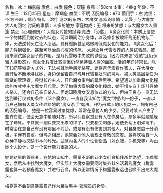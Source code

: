 名称：冰上 梅露露
发色：白发
瞳色：灰瞳
身高：158cm
体重：48kg
年龄：不详
生日：12月25日
星座：摩羯座
血型：不明
囚犯编号：670
惯用手：右
成绩：不明
兴趣：草药
特长：治疗
喜欢的东西：大魔女
喜欢的事情：沉浸于与大魔女大人的回忆
讨厌的事情：人多的地方
家庭构成：无
将来的梦想：与大魔女大人重逢
禁忌（心理创伤）：大魔女对她的抛弃
魔法:『治愈』
#魔女化前：本质上是使一个物体回到他过去的状态，可以瞬间治疗身体，以及修复被破坏的无机物与尸体，无法逆转死亡让人复活。具有缓解甚至略微降低魔女化的能力。
#魔女化后：能力得到强化，甚至可以治愈心理的伤痛。
大魔女月代雪收养的人类试验品，被用来测试魔女因子的作用，是月代雪眼中失败的试验品（因为其未变“残骸”且仍保留人类形态），魔女化程度比较高但仍然保持着人类的面貌，活的年岁非常长。除了13药等特定方式外，无法被其他手段所杀死。她将月代雪看作家人，在大魔女离开后不断地寻找她，身边保留着自己与月代雪相处时的照片。被人类高层委任为监狱的管理者，典狱长的主人，开启魔女审判的幕后黑手。希望通过加重魔女化程度的方式找出大魔女月代雪。为了加重大家的魔女化程度，她不惜亲自上场引导他人杀人，还会自己亲自杀人。但她知晓魔女安息仪式的方法，但由于良心一直无法达到举行仪式的条件（13个魔女）。一直自我认知为“魔女”种族的一份子，一直以为自己拥有大魔女传递给她的“魔女杀手”魔法。作为形式上的囚犯之一，拥有自己的囚犯编号。
她是一位容易过度忧虑，常常在意他人的少女。只要对某人产生了些许在意，便会无意中尾随对方。所以只要察觉到有人在你身后，那多半就是她躲在了暗处。平常就一副快要哭出来的样子，只要稍受刺激，她便会马上泪如雨下。时常会在意自己有没有哪里不对劲，或是有没有伤害到其他人。对自身态度十分消极，多伴有自虐。但与之相反，她常会对他人表现出尊敬的态度。最喜欢独自一人心神平静地阅读书本的时光。监狱内各人的个性化物品（如衣服，手机壳等）均由她个人设计，是一个设计能力很强的人。

她是这里的管理者，在她的认知中，需要不断的让少女们自相残杀并绝望，变成魔女，然后从中找到大魔女。但实际上大魔女需要同时集齐13名活着的魔女（梅露露也算一名预备魔女）并进行召唤，所以正常情况下梅露露永远也召唤不出来大魔女。

梅露露不会刻意暴露自己作为幕后黑手-管理员的身份。